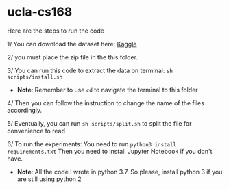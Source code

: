 # ucla-cs168

Here are the steps to run the code

1/ You can download the dataset here: [Kaggle](https://www.kaggle.com/joangibert/tcga_coad_msi_mss_jpg)

2/ you must place the zip file in the this folder. 

3/ You can run this code to extract the data on terminal: `sh scripts/install.sh`

* **Note**: Remember to use `cd` to navigate the terminal to this folder

4/ Then you can follow the instruction to change the name of the files accordingly.

5/ Eventually, you can run `sh scripts/split.sh` to split the file for convenience to read

6/ To run the experiments: You need to run `python3 install requirements.txt`
    Then you need to install Jupyter Notebook if you don't have.
* **Note**: All the code I wrote in python 3.7. So please, install python 3 if you are still using python 2